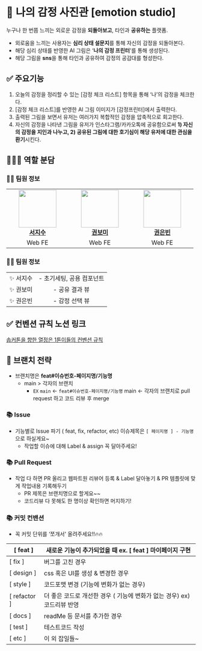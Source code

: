 # 📸 나의 감정 사진관 [emotion studio]

누구나 한 번쯤 느끼는 외로운 감정을 **되돌아보고**, 타인과 **공유하는** 플랫폼. 

- 외로움을 느끼는 사용자는 **심리 상태 설문지**를 통해 자신의 감정을 되돌아본다.
- 해당 심리 상태를 반영한 AI 그림은 ‘**나의 감정 프린터**’를 통해 생성된다.
- 해당 그림을 **sns**을 통해 타인과 공유하여 감정의 공감대를 형성한다.

## ✅ 주요기능

1. 오늘의 감정을 정리할 수 있는 [감정 체크 리스트] 항목을 통해 ‘나’의 감정을 체크한다.
2. [감정 체크 리스트]를 반영한 AI 그림 이미지가 [감정프린터]에서 출력한다.
3. 출력된 그림을 보면서 유저는 여러가지 복합적인 감정을 압축적으로 회고한다.
4. 자신의 감정을 나타낸 그림을 유저가 인스타그램/카카오톡에 공유함으로써 **1) 자신의 감정을 지인과 나누고, 2) 공유된 그림에 대한 호기심이 해당 유저에 대한 관심을 환기**시킨다.

## 👩‍👧‍👧  역할 분담

### 👨‍💻 팀원 정보
<table>
    <tr align="center">
        <td style="min-width: 150px;">
            <a href="https://github.com/seojisoosoo">
              <img src="https://github.com/seojisoosoo.png" width="100">
              <br />
              <b>서지수</b>
            </a> 
        </td>
        <td style="min-width: 150px;">
            <a href="https://github.com/kwonET">
              <img src="https://github.com/kwonET.png" width="100">
              <br />
              <b>권보미</b>
            </a>
        </td>
        <td style="min-width: 150px;">
            <a href="https://github.com/eunbeann">
              <img src="https://github.com/eunbeann.png" width="100">
              <br />
              <b>권은빈</b>
            </a> 
        </td>
    </tr>
    <tr align="center">
        <td>
            Web FE
        </td>
        <td>
            Web FE
        </td>
        <td>
            Web FE
        </td>
    </tr>
</table>


### 👨‍💻 팀원 정보

<table>
    <tr align="center">
        <td>
            ✨ 서지수
        </td>
        <td>
        - 초기세팅, 공용 컴포넌트
        </td>
    </tr>
    <tr align="center">
        <td>
            ✨ 권보미
        </td>
        <td>
        - 공유 결과 뷰
        </td>
    </tr>
    <tr align="center">
        <td>
            ✨ 권은빈
        </td>
        <td>
        - 감정 선택 뷰
        </td>
    </tr>
</table>


## ✅ 컨벤션 규칙 노션 링크

[솝커톤을 향한 열정은 1톤이들의 컨벤션 규칙](https://www.notion.so/1-bef8d013c4204ee898d580b755957354) 

## 🎋 브랜치 전략

- 브랜치명은 **feat#이슈번호-페이지명/기능명**
    - main > 각자의 브랜치
        - `EX`
        `main` ← `feat#이슈번호-페이지명/기능명`
        main ← 각자의 브랜치로 pull request 하고 코드 리뷰 후 merge

### 📚 **Issue**

- 기능별로 Issue 파기 ( feat, fix, refactor, etc)
이슈제목은 `[ 페이지명 ] - 기능명` 으로 하실게요~
    - 작업할 이슈에 대해 Label & assign 꼭 달아주세요!
    

### 📚 **Pull Request**

- 작업 다 하면 PR 올리고 웹파트원 리뷰어 등록 & Label 달아놓기 & PR 템플릿에 맞게 작업내용 기록해두기
    - PR 제목은 브랜치명으로 할게요~~
    - 코드리뷰 다 못해도 한 명이상 확인하면 머지하기!

### 📚 커밋 컨밴션

- 꼭 커밋 단위를 ‘쪼개서' 올려주세요!!🔥🔥

| [ feat ]  | 새로운 기능이 추가되었을 때 ex. [ feat ] 마이페이지 구현 |
| --- | --- |
| [ fix ]  | 버그를 고친 경우 |
| [ design ]  | css 혹은 UI를 생성 & 변경한 경우 |
| [ style ]  | 코드포맷 변경 (기능에 변화가 없는 경우) |
| [ refactor ]  | 더 좋은 코드로 개선한 경우 ( 기능에 변화가 없는 경우) ex) 코드리뷰 반영 |
| [ docs ]  | readMe 등 문서를 추가한 경우 |
| [ test ]  | 테스트코드 작성 |
| [ etc ]  | 이 외 잡일들~ |
